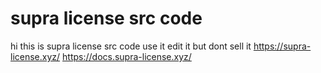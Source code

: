 # supra license src code
 hi this is supra license src code use it edit it but dont sell it
https://supra-license.xyz/
https://docs.supra-license.xyz/
